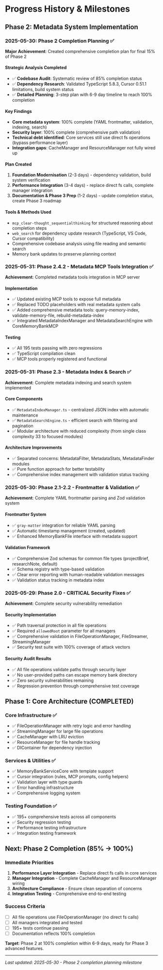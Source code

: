 # Progress History & Milestones

## Phase 2: Metadata System Implementation

### **2025-05-30: Phase 2 Completion Planning** ✅

**Major Achievement**: Created comprehensive completion plan for final 15% of Phase 2

#### **Strategic Analysis Completed**
- ✅ **Codebase Audit**: Systematic review of 85% completion status
- ✅ **Dependency Research**: Validated TypeScript 5.8.3, Cursor 0.51.1 limitations, build system status
- ✅ **Detailed Planning**: 3-step plan with 6-9 day timeline to reach 100% completion

#### **Key Findings**
- **Core metadata system**: 100% complete (YAML frontmatter, validation, indexing, search)
- **Security layer**: 100% complete (comprehensive path validation)  
- **Technical debt identified**: Core services still use direct fs operations (bypass performance layer)
- **Integration gaps**: CacheManager and ResourceManager not fully wired up

#### **Plan Created**
1. **Foundation Modernisation** (2-3 days) - dependency validation, build system verification
2. **Performance Integration** (3-4 days) - replace direct fs calls, complete manager integration  
3. **Documentation & Phase 3 Prep** (1-2 days) - update completion status, create Phase 3 roadmap

#### **Tools & Methods Used**
- `mcp_clear-thought_sequentialthinking` for structured reasoning about completion steps
- `web_search` for dependency update research (TypeScript, VS Code, Cursor compatibility)
- Comprehensive codebase analysis using file reading and semantic search
- Memory bank updates to preserve planning context

### **2025-05-31: Phase 2.4.2 - Metadata MCP Tools Integration** ✅

**Achievement**: Completed metadata tools integration in MCP server

#### **Implementation**
- ✅ Updated existing MCP tools to expose full metadata
- ✅ Replaced TODO placeholders with real metadata system calls
- ✅ Added comprehensive metadata tools: query-memory-index, validate-memory-file, rebuild-metadata-index
- ✅ Integrated MetadataIndexManager and MetadataSearchEngine with CoreMemoryBankMCP

#### **Testing**
- ✅ All 195 tests passing with zero regressions
- ✅ TypeScript compilation clean
- ✅ MCP tools properly registered and functional

### **2025-05-31: Phase 2.3 - Metadata Index & Search** ✅  

**Achievement**: Complete metadata indexing and search system implemented

#### **Core Components**
- ✅ `MetadataIndexManager.ts` - centralized JSON index with automatic maintenance
- ✅ `MetadataSearchEngine.ts` - efficient search with filtering and pagination  
- ✅ Modular architecture with reduced complexity (from single class complexity 33 to focused modules)

#### **Architecture Improvements** 
- ✅ Separated concerns: MetadataFilter, MetadataStats, MetadataFinder modules
- ✅ Pure function approach for better testability
- ✅ Comprehensive index management with validation status tracking

### **2025-05-30: Phase 2.1-2.2 - Frontmatter & Validation** ✅

**Achievement**: Complete YAML frontmatter parsing and Zod validation system

#### **Frontmatter System**
- ✅ `gray-matter` integration for reliable YAML parsing
- ✅ Automatic timestamp management (created, updated)
- ✅ Enhanced MemoryBankFile interface with metadata support

#### **Validation Framework**
- ✅ Comprehensive Zod schemas for common file types (projectBrief, researchNote, default)
- ✅ Schema registry with type-based validation
- ✅ Clear error reporting with human-readable validation messages
- ✅ Validation status tracking in metadata index

### **2025-05-29: Phase 2.0 - CRITICAL Security Fixes** ✅

**Achievement**: Complete security vulnerability remediation

#### **Security Implementation** 
- ✅ Path traversal protection in all file operations
- ✅ Required `allowedRoot` parameter for all managers
- ✅ Comprehensive validation in FileOperationManager, FileStreamer, StreamingManager
- ✅ Security test suite with 100% coverage of attack vectors

#### **Security Audit Results**
- ✅ All file operations validate paths through security layer
- ✅ No user-provided paths can escape memory bank directory  
- ✅ Zero security vulnerabilities remaining
- ✅ Regression prevention through comprehensive test coverage

## Phase 1: Core Architecture (COMPLETED)

### **Core Infrastructure** ✅
- ✅ FileOperationManager with retry logic and error handling
- ✅ StreamingManager for large file operations  
- ✅ CacheManager with LRU eviction
- ✅ ResourceManager for file handle tracking
- ✅ DIContainer for dependency injection

### **Services & Utilities** ✅
- ✅ MemoryBankServiceCore with template support
- ✅ Cursor integration (rules, MCP prompts, config helpers)
- ✅ Validation layer with type guards
- ✅ Error handling infrastructure
- ✅ Comprehensive logging system

### **Testing Foundation** ✅
- ✅ 195+ comprehensive tests across all components
- ✅ Security regression testing
- ✅ Performance testing infrastructure
- ✅ Integration testing framework

## Next: Phase 2 Completion (85% → 100%)

### **Immediate Priorities**
1. **Performance Layer Integration** - Replace direct fs calls in core services
2. **Manager Integration** - Complete CacheManager and ResourceManager wiring
3. **Architecture Compliance** - Ensure clean separation of concerns
4. **Integration Testing** - Comprehensive end-to-end testing

### **Success Criteria**
- [ ] All file operations use FileOperationManager (no direct fs calls)
- [ ] All managers integrated and tested
- [ ] 195+ tests continue passing
- [ ] Documentation reflects 100% completion

**Target**: Phase 2 at 100% completion within 6-9 days, ready for Phase 3 advanced features.

---

*Last updated: 2025-05-30 - Phase 2 completion planning milestone*